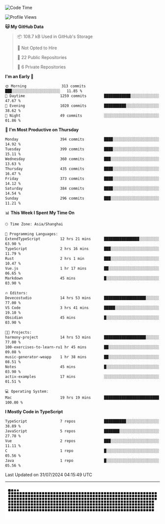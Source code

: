 <!--
<picture>
  <source
    srcset="https://github-readme-stats.vercel.app/api?username=kevinxft&show_icons=true&theme=dark"
    media="(prefers-color-scheme: dark)"
  />
  <source
    srcset="https://github-readme-stats.vercel.app/api?username=kevinxft&show_icons=true"
    media="(prefers-color-scheme: light), (prefers-color-scheme: no-preference)"
  />
  <img src="https://github-readme-stats.vercel.app/api?username=kevinxft&show_icons=true" />
</picture>
-->

<!--START_SECTION:waka-->
![Code Time](http://img.shields.io/badge/Code%20Time-2%2C401%20hrs%2033%20mins-blue)

![Profile Views](http://img.shields.io/badge/Profile%20Views-43-blue)

**🐱 My GitHub Data** 

> 📦 108.7 kB Used in GitHub's Storage 
 > 
> 🚫 Not Opted to Hire
 > 
> 📜 22 Public Repositories 
 > 
> 🔑 6 Private Repositories 
 > 
**I'm an Early 🐤** 

```text
🌞 Morning                313 commits         ███░░░░░░░░░░░░░░░░░░░░░░   11.85 % 
🌆 Daytime                1259 commits        ████████████░░░░░░░░░░░░░   47.67 % 
🌃 Evening                1020 commits        ██████████░░░░░░░░░░░░░░░   38.62 % 
🌙 Night                  49 commits          ░░░░░░░░░░░░░░░░░░░░░░░░░   01.86 % 
```
📅 **I'm Most Productive on Thursday** 

```text
Monday                   394 commits         ████░░░░░░░░░░░░░░░░░░░░░   14.92 % 
Tuesday                  399 commits         ████░░░░░░░░░░░░░░░░░░░░░   15.11 % 
Wednesday                360 commits         ███░░░░░░░░░░░░░░░░░░░░░░   13.63 % 
Thursday                 435 commits         ████░░░░░░░░░░░░░░░░░░░░░   16.47 % 
Friday                   373 commits         ████░░░░░░░░░░░░░░░░░░░░░   14.12 % 
Saturday                 384 commits         ████░░░░░░░░░░░░░░░░░░░░░   14.54 % 
Sunday                   296 commits         ███░░░░░░░░░░░░░░░░░░░░░░   11.21 % 
```


📊 **This Week I Spent My Time On** 

```text
🕑︎ Time Zone: Asia/Shanghai

💬 Programming Languages: 
ExtendTypeScript         12 hrs 21 mins      ████████████████░░░░░░░░░   63.90 % 
TypeScript               2 hrs 16 mins       ███░░░░░░░░░░░░░░░░░░░░░░   11.79 % 
Rust                     2 hrs 1 min         ███░░░░░░░░░░░░░░░░░░░░░░   10.47 % 
Vue.js                   1 hr 17 mins        ██░░░░░░░░░░░░░░░░░░░░░░░   06.65 % 
Markdown                 45 mins             █░░░░░░░░░░░░░░░░░░░░░░░░   03.90 % 

🔥 Editors: 
Devecostudio             14 hrs 53 mins      ███████████████████░░░░░░   77.00 % 
VS Code                  3 hrs 41 mins       █████░░░░░░░░░░░░░░░░░░░░   19.10 % 
Obsidian                 45 mins             █░░░░░░░░░░░░░░░░░░░░░░░░   03.90 % 

🐱‍💻 Projects: 
harmony-project          14 hrs 53 mins      ███████████████████░░░░░░   77.00 % 
100-exercises-to-learn-ru1 hr 45 mins        ██░░░░░░░░░░░░░░░░░░░░░░░   09.08 % 
music-generator-weapp    1 hr 38 mins        ██░░░░░░░░░░░░░░░░░░░░░░░   08.51 % 
Notes                    45 mins             █░░░░░░░░░░░░░░░░░░░░░░░░   03.90 % 
actix-examples           17 mins             ░░░░░░░░░░░░░░░░░░░░░░░░░   01.51 % 

💻 Operating System: 
Mac                      19 hrs 19 mins      █████████████████████████   100.00 % 
```

**I Mostly Code in TypeScript** 

```text
TypeScript               7 repos             ██████████░░░░░░░░░░░░░░░   38.89 % 
JavaScript               5 repos             ███████░░░░░░░░░░░░░░░░░░   27.78 % 
Vue                      2 repos             ███░░░░░░░░░░░░░░░░░░░░░░   11.11 % 
C                        1 repo              █░░░░░░░░░░░░░░░░░░░░░░░░   05.56 % 
Java                     1 repo              █░░░░░░░░░░░░░░░░░░░░░░░░   05.56 % 
```




 Last Updated on 31/07/2024 04:15:49 UTC
<!--END_SECTION:waka-->

---

<picture>
  <source media="(prefers-color-scheme: dark)" srcset="https://raw.githubusercontent.com/kevinxft/kevinxft/output/github-contribution-grid-snake-dark.svg">
  <source media="(prefers-color-scheme: light)" srcset="https://raw.githubusercontent.com/kevinxft/kevinxft/output/github-contribution-grid-snake.svg">
  <img alt="github contribution grid snake animation" src="https://raw.githubusercontent.com/kevinxft/kevinxft/output/github-contribution-grid-snake.svg">
</picture>